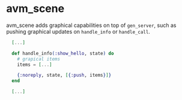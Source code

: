 # avm_scene

avm_scene adds graphical capabilities on top of `gen_server`, such as pushing graphical updates on
`handle_info` or `handle_call`.

```elixir
  [...]

  def handle_info(:show_hello, state) do
    # grapical items
    items = [...]

    {:noreply, state, [{:push, items}]}
  end

  [...]
```
